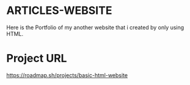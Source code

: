 # ARTICLES-WEBSITE
Here is the Portfolio of my another  website that i created by only  using HTML.
# Project URL
https://roadmap.sh/projects/basic-html-website
